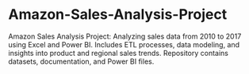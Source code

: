 # Amazon-Sales-Analysis-Project
Amazon Sales Analysis Project: Analyzing sales data from 2010 to 2017 using Excel and Power BI. Includes ETL processes, data modeling, and insights into product and regional sales trends. Repository contains datasets, documentation, and Power BI files.
